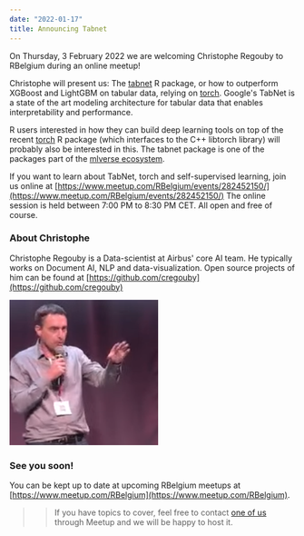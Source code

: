 ```yaml
---
date: "2022-01-17"
title: Announcing Tabnet
---
```


On Thursday, 3 February 2022 we are welcoming Christophe Regouby to RBelgium during an online meetup!

Christophe will present us: The [tabnet](https://cran.r-project.org/package=tabnet) R package, or how to outperform XGBoost and LightGBM on tabular data, relying on [torch](https://torch.mlverse.org).
Google's TabNet is a state of the art modeling architecture for tabular data that enables interpretability and performance.

R users interested in how they can build deep learning tools on top of the recent [torch](https://torch.mlverse.org) R package (which interfaces to the C++ libtorch library) will probably also be interested in this. The tabnet package is one of the packages part of the [mlverse ecosystem](https://torch.mlverse.org/packages/).

If you want to learn about TabNet, torch and self-supervised learning, join us online at [https://www.meetup.com/RBelgium/events/282452150/](https://www.meetup.com/RBelgium/events/282452150/)
The online session is held between 7:00 PM to 8:30 PM CET. All open and free of course.

### About Christophe

Christophe Regouby is a Data-scientist at Airbus' core AI team. He typically works on Document AI, NLP and data-visualization. Open source projects of him can be found at [https://github.com/cregouby](https://github.com/cregouby)

![](Photo_hackaviz.png)

### See you soon!

You can be kept up to date at upcoming RBelgium meetups at [https://www.meetup.com/RBelgium](https://www.meetup.com/RBelgium).
>> If you have topics to cover, feel free to contact [one of us](https://www.meetup.com/RBelgium/members/?op=leaders) through Meetup and we will be happy to host it.

